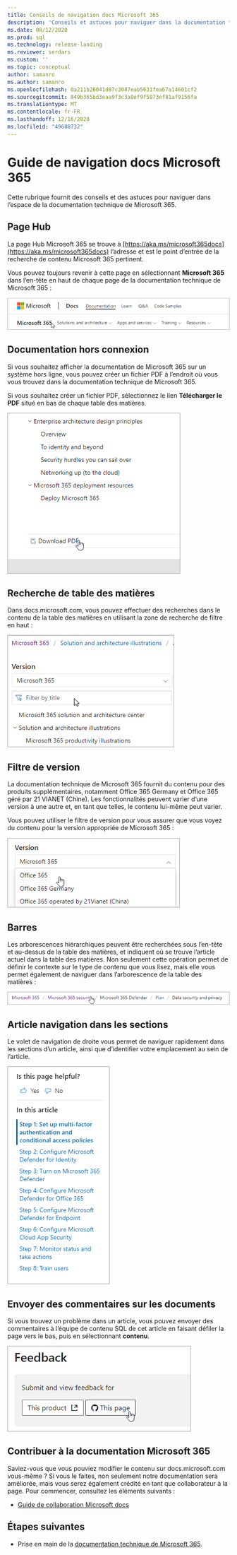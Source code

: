 ```yaml
---
title: Conseils de navigation docs Microsoft 365
description: 'Conseils et astuces pour naviguer dans la documentation technique de Microsoft 365 : explique les éléments tels que la page Hub, la table des matières, l’en-tête, ainsi que la façon d’utiliser les arborescences hiérarchiques et d’utiliser le filtre de version.'
ms.date: 08/12/2020
ms.prod: sql
ms.technology: release-landing
ms.reviewer: serdars
ms.custom: ''
ms.topic: conceptual
author: samanro
ms.author: samanro
ms.openlocfilehash: 0a211b26041d87c3087eab5631fea67a14601cf2
ms.sourcegitcommit: 849b365bd3eaa9f3c3a9ef9f5973ef81af9156fa
ms.translationtype: MT
ms.contentlocale: fr-FR
ms.lasthandoff: 12/16/2020
ms.locfileid: "49688732"
---
```

# <a name="microsoft-365-docs-navigation-guide"></a>Guide de navigation docs Microsoft 365

Cette rubrique fournit des conseils et des astuces pour naviguer dans l’espace de la documentation technique de Microsoft 365.  

## <a name="hub-page"></a>Page Hub

La page Hub Microsoft 365 se trouve à [https://aka.ms/microsoft365docs](https://aka.ms/microsoft365docs) l’adresse et est le point d’entrée de la recherche de contenu Microsoft 365 pertinent.

Vous pouvez toujours revenir à cette page en sélectionnant **Microsoft 365** dans l’en-tête en haut de chaque page de la documentation technique de Microsoft 365 :

![Microsoft 365 en en-tête](media/m365-header-cursor.png)

## <a name="offline-documentation"></a>Documentation hors connexion

Si vous souhaitez afficher la documentation de Microsoft 365 sur un système hors ligne, vous pouvez créer un fichier PDF à l’endroit où vous vous trouvez dans la documentation technique de Microsoft 365.

Si vous souhaitez créer un fichier PDF, sélectionnez le lien **Télécharger le PDF** situé en bas de chaque table des matières.

![Télécharger le fichier PDF](media/m365-download-pdf-cursor.png)

## <a name="toc-search"></a>Recherche de table des matières 
Dans docs.microsoft.com, vous pouvez effectuer des recherches dans le contenu de la table des matières en utilisant la zone de recherche de filtre en haut :

![Utiliser la zone de filtre](media/m365-filter-by-title.png)

## <a name="version-filter"></a>Filtre de version
La documentation technique de Microsoft 365 fournit du contenu pour des produits supplémentaires, notamment Office 365 Germany et Office 365 géré par 21 VIANET (Chine). Les fonctionnalités peuvent varier d’une version à une autre et, en tant que telles, le contenu lui-même peut varier.

Vous pouvez utiliser le filtre de version pour vous assurer que vous voyez du contenu pour la version appropriée de Microsoft 365 :

![Filtre de version Microsoft 365](media/m365-version-filter.png)

## <a name="breadcrumbs"></a>Barres

Les arborescences hiérarchiques peuvent être recherchées sous l’en-tête et au-dessus de la table des matières, et indiquent où se trouve l’article actuel dans la table des matières.  Non seulement cette opération permet de définir le contexte sur le type de contenu que vous lisez, mais elle vous permet également de naviguer dans l’arborescence de la table des matières :

![Barres de navigation Microsoft 365](media/m365-breadcrumb.png)

## <a name="article-section-navigation"></a>Article navigation dans les sections

Le volet de navigation de droite vous permet de naviguer rapidement dans les sections d’un article, ainsi que d’identifier votre emplacement au sein de l’article.  

![Navigation à droite](media/m365-article-sections.png)

## <a name="submit-docs-feedback"></a>Envoyer des commentaires sur les documents

Si vous trouvez un problème dans un article, vous pouvez envoyer des commentaires à l’équipe de contenu SQL de cet article en faisant défiler la page vers le bas, puis en sélectionnant **contenu**.

![Commentaires sur le contenu des problèmes git](media/m365-article-feedback.png)

## <a name="contribute-to-microsoft-365-documentation"></a>Contribuer à la documentation Microsoft 365

Saviez-vous que vous pouviez modifier le contenu sur docs.microsoft.com vous-même ? Si vous le faites, non seulement notre documentation sera améliorée, mais vous serez également crédité en tant que collaborateur à la page. Pour commencer, consultez les éléments suivants :

- [Guide de collaboration Microsoft docs](https://docs.microsoft.com/contribute/)

## <a name="next-steps"></a>Étapes suivantes

- Prise en main de la [documentation technique de Microsoft 365](index.yml).
